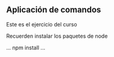 ## Aplicación de comandos

Este es el ejercicio del curso


Recuerden instalar los paquetes de node 

...
npm install
...